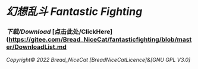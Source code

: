 # _幻想乱斗 Fantastic Fighting_
### _下载/Download_ [点击此处/ClickHere](https://gitee.com/Bread_NiceCat/fantasticfighting/blob/master/DownloadList.md
_Copyright© 2022 Bread_NiceCat [BreadNiceCatLicence]&[GNU GPL V3.0]_